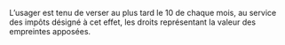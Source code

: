 L’usager est tenu de verser au plus tard le 10 de chaque mois, au service des impôts désigné à cet effet, les droits représentant la valeur des empreintes apposées.
